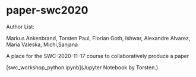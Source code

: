 # paper-swc2020

Author List:

Markus Ankenbrand, Torsten Paul, Florian Goth, Ishwar, Alexandre Alvarez, Maria Valeska, Michi,Sanjana 

A place for the SWC-2020-11-17 course to collaboratively produce a paper

[swc_workshop_python.ipynb](Jupyter Notebook by Torsten.)

